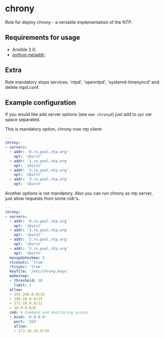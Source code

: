 chrony
========

Role for deploy chrony - a versatile implementation of the NTP.

Requirements for usage
------------------------

* Ansible 2.0;
* [python-netaddr](//docs.ansible.com/ansible/playbooks_filters_ipaddr.html);

Extra
--------

Role mandatory stops services: 'ntpd', 'openntpd', 'systemd-timesyncd' and
delete ntpd.conf.

Example configuration
-------------------------

If you would like add server options (see `man chronyd`) just add to `opt` var
space separated.

This is mandatory option, chrony now ntp client:

```yaml
---
chrony:
- servers:
  - addr: '0.ru.pool.ntp.org'
    opt: 'iburst'
  - addr: '1.ru.pool.ntp.org'
    opt: 'iburst'
  - addr: '2.ru.pool.ntp.org'
    opt: 'iburst'
  - addr: '3.ru.pool.ntp.org'
    opt: 'iburst'
```

Another options is not mandatory. Also you can run chrony as ntp server, just
allow requests from some cidr's.

```yaml
---
chrony:
- servers:
  - addr: '0.ru.pool.ntp.org'
    opt: 'iburst'
  - addr: '1.ru.pool.ntp.org'
    opt: 'iburst'
  - addr: '2.ru.pool.ntp.org'
    opt: 'iburst'
  - addr: '3.ru.pool.ntp.org'
    opt: 'iburst'
  maxupdateskew: 5
  rtconutc: 'true'
  rtcsync: 'true'
  keyfile: '/etc/chrony.keys'
  makestep:
  - threshold: 10
    limit: 1
  allow:
  - 192.168.0.0/16
  - 198.18.0.0/15
  - 172.16.0.0/12
  - 10.0.0.0/8
  cmd: # Command and monitoring access
  - bind: '0.0.0.0'
    port: '323'
    allow:
    - 172.16.16.0/24
```
